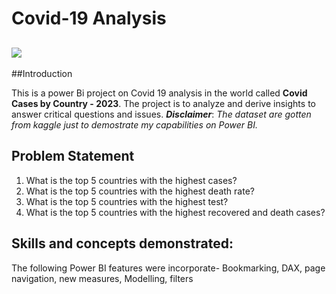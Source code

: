 # Covid-19 Analysis

![](3d-covid-coronavirus_17005-736.avif)
---
##Introduction

This is a power Bi project on Covid 19 analysis in the world called **Covid Cases by Country - 2023**. The project is to analyze and derive insights to answer critical questions and issues.
**_Disclaimer_**: _The dataset are gotten from kaggle just to demostrate my capabilities on Power BI._

## Problem Statement
1. What is the top 5 countries with the highest cases?
2. What is the top 5 countries with the highest death rate?
3. What is the top 5 countries with the highest test?
4. What is the top 5 countries with the highest recovered and death cases?

## Skills and concepts demonstrated:

The following Power BI features were incorporate-
Bookmarking, DAX, page navigation, new measures, Modelling, filters
